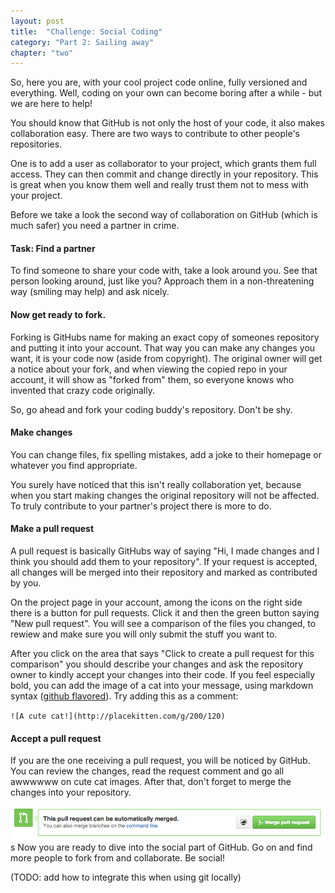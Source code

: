 ```yaml
---
layout: post
title:  "Challenge: Social Coding"
category: "Part 2: Sailing away"
chapter: "two"
---
```



So, here you are, with your cool project code online, fully versioned and everything. Well, coding on your own can become boring after a while - but we are here to help! 

You should know that GitHub is not only the host of your code, it also makes collaboration easy. There are two ways to contribute to other people's repositories.

One is to add a user as collaborator to your project, which grants them full access. They can then commit and change directly in your repository. This is great when you know them well and really trust them not to mess with your project.

Before we take a look the second way of collaboration on GitHub (which is much safer) you need a partner in crime.

#### Task: Find a partner

To find someone to share your code with, take a look around you. See that person looking around, just like you? Approach them in a non-threatening way (smiling may help) and ask nicely.

#### Now get ready to fork. 
Forking is GitHubs name for making an exact copy of someones repository and putting it into your account. That way you can make any changes you want, it is your code now (aside from copyright). The original owner will get a notice about your fork, and when viewing the copied repo in your account, it will show as "forked from" them, so everyone knows who invented that crazy code originally.

So, go ahead and fork your coding buddy's repository. Don't be shy.

#### Make changes 
You can change files, fix spelling mistakes, add a joke to their homepage or whatever you find appropriate.

You surely have noticed that this isn't really collaboration yet, because when you start making changes the original repository will not be affected. To truly contribute to your partner's project there is more to do.

#### Make a pull request
A pull request is basically GitHubs way of saying "Hi, I made changes and I think you should add them to your repository". If your request is accepted, all changes will be merged into their repository and marked as contributed by you.

On the project page in your account, among the icons on the right side there is a button for pull requests. Click it and then the green button saying "New pull request". You will see a comparison of the files you changed, to rewiew and make sure you will only submit the stuff you want to.

After you click on the area that says "Click to create a pull request for this comparison" you should describe your changes and ask the repository owner to kindly accept your changes into their code. If you feel especially bold, you can add the image of a cat into your message, using markdown syntax ([github flavored](https://help.github.com/articles/github-flavored-markdown)). Try adding this as a comment:

`![A cute cat!](http://placekitten.com/g/200/120)` 

#### Accept a pull request
If you are the one receiving a pull request, you will be noticed by GitHub. You can review the changes, read the request comment and go all awwwwww on cute cat images. After that, don't forget to merge the changes into your repository.

[<img src="/assets/images/merge-pull-request.png" class="full" />](/assets/images/merge-pull-request.png)
s
Now you are ready to dive into the social part of GitHub. Go on and find more people to fork from and collaborate. Be social!

(TODO: add how to integrate this when using git locally)